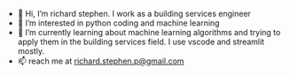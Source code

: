 - 👋 Hi, I’m richard stephen. I work as a building services engineer
- 👀 I’m interested in python coding and machine learning
- 🌱 I’m currently learning about machine learning algorithms and trying to apply them in the building services field. I use vscode and streamlit mostly.
- 📫 reach me at richard.stephen.p@gmail.com

